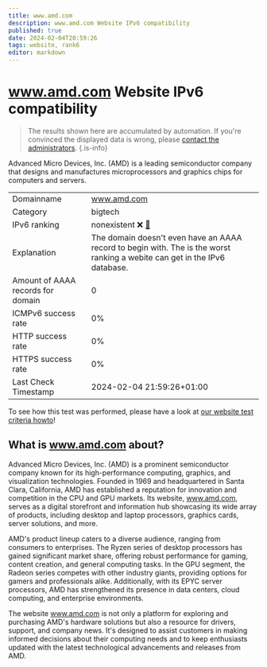 ```yaml
---
title: www.amd.com
description: www.amd.com Website IPv6 compatibility
published: true
date: 2024-02-04T20:59:26
tags: website, rank6
editor: markdown
---
```


# www.amd.com Website IPv6 compatibility

> The results shown here are accumulated by automation. If you're convinced the displayed data is wrong, please [contact the administrators](/howto/chat). 
{.is-info}

Advanced Micro Devices, Inc. (AMD) is a leading semiconductor company that designs and manufactures microprocessors and graphics chips for computers and servers.


|   |   |
| - | - |
| Domainname | www.amd.com
| Category | bigtech |
| IPv6 ranking | nonexistent :x: [🔗](/howto/ranking) |
| Explanation | The domain doesn't even have an AAAA record to begin with. The is the worst ranking a webite can get in the IPv6 database. |
| Amount of AAAA records for domain | 0 |
| ICMPv6 success rate | 0%|
| HTTP success rate | 0% |
| HTTPS success rate | 0% |
| Last Check Timestamp | 2024-02-04 21:59:26+01:00 |

To see how this test was performed, please have a look at [our website test criteria howto](/howto/testcriteria/website)!


## What is www.amd.com about?
Advanced Micro Devices, Inc. (AMD) is a prominent semiconductor company known for its high-performance computing, graphics, and visualization technologies. Founded in 1969 and headquartered in Santa Clara, California, AMD has established a reputation for innovation and competition in the CPU and GPU markets. Its website, www.amd.com, serves as a digital storefront and information hub showcasing its wide array of products, including desktop and laptop processors, graphics cards, server solutions, and more.

AMD's product lineup caters to a diverse audience, ranging from consumers to enterprises. The Ryzen series of desktop processors has gained significant market share, offering robust performance for gaming, content creation, and general computing tasks. In the GPU segment, the Radeon series competes with other industry giants, providing options for gamers and professionals alike. Additionally, with its EPYC server processors, AMD has strengthened its presence in data centers, cloud computing, and enterprise environments.

The website www.amd.com is not only a platform for exploring and purchasing AMD's hardware solutions but also a resource for drivers, support, and company news. It's designed to assist customers in making informed decisions about their computing needs and to keep enthusiasts updated with the latest technological advancements and releases from AMD.



